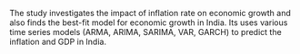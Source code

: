 The study investigates the
impact of inflation rate on economic growth and also finds the best-fit model for economic growth in India. Its uses various
time series models (ARMA, ARIMA, SARIMA, VAR, GARCH) to predict the inflation and GDP in India.
